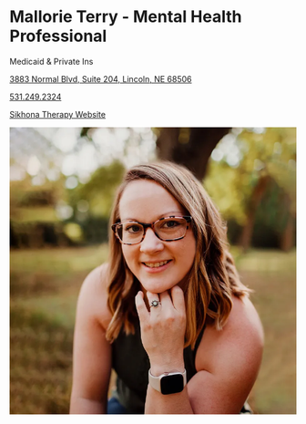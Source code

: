 # Mallorie Terry - Mental Health Professional

Medicaid & Private Ins

[3883 Normal Blvd, Suite 204, Lincoln, NE 68506](https://www.google.com/maps/place/Sikhona+Holistic+Therapy+%2B+Wellness,+LLC/@40.7911879,-96.6674074,17z/data=!3m1!4b1!4m6!3m5!1s0x8796bea21bd87cd5:0xef57306ccca3172a!8m2!3d40.7911879!4d-96.6648325!16s%2Fg%2F11clvt_77s?entry=ttu&g_ep=EgoyMDI1MDMxMC4wIKXMDSoASAFQAw%3D%3D)

[531.249.2324](tel:5312492324)

[Sikhona Therapy Website](https://sikhonatherapyne.com/audrey-hines/)

![picture](./markdown/resources/images/mTerry.jpeg)
